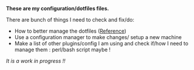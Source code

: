 **These are my configuration/dotfiles files.** 

There are bunch of things I need to check and fix/do:
- How to better manage the dotfiles ([Reference](https://www.atlassian.com/git/tutorials/dotfiles))
- Use a configuration manager to make changes/ setup a new machine
- Make a list of other plugins/config I am using and check if/how I need to manage them : perl/bash script maybe !

*It is a work in progress !!*
